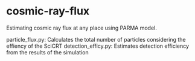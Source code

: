# cosmic-ray-flux
Estimating cosmic ray flux at any place using PARMA model.

particle_flux.py: Calculates the total number of particles considering the effiency of the SciCRT
detection_efficy.py: Estimates detection efficiency from the results of the simulation
